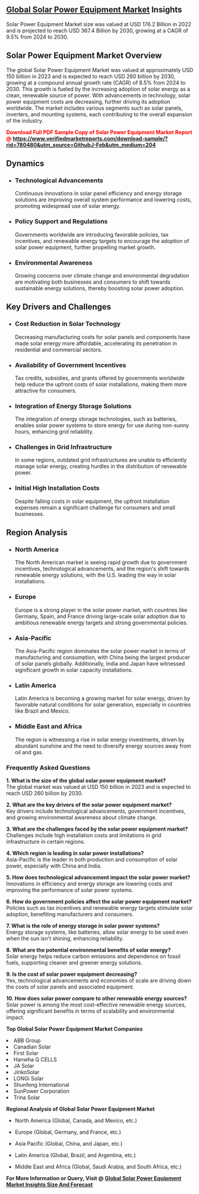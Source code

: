 <h2><a href="https://www.verifiedmarketreports.com/download-sample/?rid=780480&amp;utm_source=GithubJ&amp;utm_medium=204" target="_blank">Global Solar Power Equipment Market</a> Insights</h2><p>Solar Power Equipment Market size was valued at USD 176.2 Billion in 2022 and is projected to reach USD 367.4 Billion by 2030, growing at a CAGR of 9.5% from 2024 to 2030.</p><p> <h2>Solar Power Equipment Market Overview</h2> <p>The global Solar Power Equipment Market was valued at approximately USD 150 billion in 2023 and is expected to reach USD 260 billion by 2030, growing at a compound annual growth rate (CAGR) of 8.5% from 2024 to 2030. This growth is fueled by the increasing adoption of solar energy as a clean, renewable source of power. With advancements in technology, solar power equipment costs are decreasing, further driving its adoption worldwide. The market includes various segments such as solar panels, inverters, and mounting systems, each contributing to the overall expansion of the industry.</p> <p><strong><p><span class=""><span style="color: #ff0000;"><strong>Download Full PDF Sample Copy of Solar Power Equipment Market Report</strong> @ </span><a href="https://www.verifiedmarketreports.com/download-sample/?rid=780480&amp;utm_source=GithubJ-Feb&amp;utm_medium=204" target="_blank">https://www.verifiedmarketreports.com/download-sample/?rid=780480&amp;utm_source=GithubJ-Feb&amp;utm_medium=204</a></span></p></strong></p> <h2>Dynamics</h2> <ul> <li><h3>Technological Advancements</h3> Continuous innovations in solar panel efficiency and energy storage solutions are improving overall system performance and lowering costs, promoting widespread use of solar energy.</li> <li><h3>Policy Support and Regulations</h3> Governments worldwide are introducing favorable policies, tax incentives, and renewable energy targets to encourage the adoption of solar power equipment, further propelling market growth.</li> <li><h3>Environmental Awareness</h3> Growing concerns over climate change and environmental degradation are motivating both businesses and consumers to shift towards sustainable energy solutions, thereby boosting solar power adoption.</li> </ul> <h2>Key Drivers and Challenges</h2> <ul> <li><h3>Cost Reduction in Solar Technology</h3> Decreasing manufacturing costs for solar panels and components have made solar energy more affordable, accelerating its penetration in residential and commercial sectors.</li> <li><h3>Availability of Government Incentives</h3> Tax credits, subsidies, and grants offered by governments worldwide help reduce the upfront costs of solar installations, making them more attractive for consumers.</li> <li><h3>Integration of Energy Storage Solutions</h3> The integration of energy storage technologies, such as batteries, enables solar power systems to store energy for use during non-sunny hours, enhancing grid reliability.</li> <li><h3>Challenges in Grid Infrastructure</h3> In some regions, outdated grid infrastructures are unable to efficiently manage solar energy, creating hurdles in the distribution of renewable power.</li> <li><h3>Initial High Installation Costs</h3> Despite falling costs in solar equipment, the upfront installation expenses remain a significant challenge for consumers and small businesses.</li> </ul> <h2>Region Analysis</h2> <ul> <li><h3>North America</h3> The North American market is seeing rapid growth due to government incentives, technological advancements, and the region's shift towards renewable energy solutions, with the U.S. leading the way in solar installations.</li> <li><h3>Europe</h3> Europe is a strong player in the solar power market, with countries like Germany, Spain, and France driving large-scale solar adoption due to ambitious renewable energy targets and strong governmental policies.</li> <li><h3>Asia-Pacific</h3> The Asia-Pacific region dominates the solar power market in terms of manufacturing and consumption, with China being the largest producer of solar panels globally. Additionally, India and Japan have witnessed significant growth in solar capacity installations.</li> <li><h3>Latin America</h3> Latin America is becoming a growing market for solar energy, driven by favorable natural conditions for solar generation, especially in countries like Brazil and Mexico.</li> <li><h3>Middle East and Africa</h3> The region is witnessing a rise in solar energy investments, driven by abundant sunshine and the need to diversify energy sources away from oil and gas.</li> </ul> <h3>Frequently Asked Questions</h3> <p><strong>1. What is the size of the global solar power equipment market?</strong><br> The global market was valued at USD 150 billion in 2023 and is expected to reach USD 260 billion by 2030.</p> <p><strong>2. What are the key drivers of the solar power equipment market?</strong><br> Key drivers include technological advancements, government incentives, and growing environmental awareness about climate change.</p> <p><strong>3. What are the challenges faced by the solar power equipment market?</strong><br> Challenges include high installation costs and limitations in grid infrastructure in certain regions.</p> <p><strong>4. Which region is leading in solar power installations?</strong><br> Asia-Pacific is the leader in both production and consumption of solar power, especially with China and India.</p> <p><strong>5. How does technological advancement impact the solar power market?</strong><br> Innovations in efficiency and energy storage are lowering costs and improving the performance of solar power systems.</p> <p><strong>6. How do government policies affect the solar power equipment market?</strong><br> Policies such as tax incentives and renewable energy targets stimulate solar adoption, benefiting manufacturers and consumers.</p> <p><strong>7. What is the role of energy storage in solar power systems?</strong><br> Energy storage systems, like batteries, allow solar energy to be used even when the sun isn't shining, enhancing reliability.</p> <p><strong>8. What are the potential environmental benefits of solar energy?</strong><br> Solar energy helps reduce carbon emissions and dependence on fossil fuels, supporting cleaner and greener energy solutions.</p> <p><strong>9. Is the cost of solar power equipment decreasing?</strong><br> Yes, technological advancements and economies of scale are driving down the costs of solar panels and associated equipment.</p> <p><strong>10. How does solar power compare to other renewable energy sources?</strong><br> Solar power is among the most cost-effective renewable energy sources, offering significant benefits in terms of scalability and environmental impact.</p> </p><p><strong>Top Global Solar Power Equipment Market Companies</strong></p><div data-test-id=""><p><li>ABB Group</li><li> Canadian Solar</li><li> First Solar</li><li> Hanwha Q CELLS</li><li> JA Solar</li><li> JinkoSolar</li><li> LONGi Solar</li><li> Shunfeng International</li><li> SunPower Corporation</li><li> Trina Solar</li></p><div><strong>Regional Analysis of&nbsp;Global Solar Power Equipment Market</strong></div><ul><li dir="ltr"><p dir="ltr">North America&nbsp;(Global, Canada, and Mexico, etc.)</p></li><li dir="ltr"><p dir="ltr">Europe (Global, Germany, and France, etc.)</p></li><li dir="ltr"><p dir="ltr">Asia Pacific&nbsp;(Global, China, and Japan, etc.)</p></li><li dir="ltr"><p dir="ltr">Latin America&nbsp;(Global, Brazil, and Argentina, etc.)</p></li><li dir="ltr">Middle East and Africa&nbsp;(Global, Saudi Arabia, and South Africa, etc.)</li></ul><p><strong>For More Information or Query, Visit @&nbsp;</strong><strong><a href="https://www.verifiedmarketreports.com/product/solar-power-equipment-market/?utm_source=GithubJ&amp;utm_medium=204" target="_blank">Global Solar Power Equipment Market Insights Size And Forecast</a></strong></p></div>
